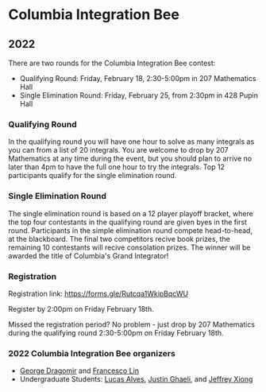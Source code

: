# Columbia Integration Bee

## 2022

There are two rounds for the Columbia Integration Bee contest:
 - Qualifying Round: Friday, February 18, 2:30-5:00pm in 207 Mathematics Hall
 - Single Elimination Round: Friday, February 25, from 2:30pm in 428 Pupin Hall

### Qualifying Round
In the qualifying round you will have one hour to solve as many integrals as you can from a list of 20 integrals. You are welcome to drop by 207 Mathematics at any time during the event, but you should plan to arrive no later than 4pm to have the full one hour to try the integrals. Top 12 participants qualify for the single elimination round.

### Single Elimination Round
The single elimination round is based on a 12 player playoff bracket, where the top four contestants in the qualifying round are given byes in the first round. Participants in the simple elimination round compete head-to-head, at the blackboard. The final two competitors recive book prizes, the remaining 10 contestants will recive consolation prizes. The winner will be awarded the title of Columbia's Grand Integrator!
  
### Registration
Registration link: https://forms.gle/Rutcqa1WkipBqcWU

Register by 2:00pm on Friday February 18th.

Missed the registration period? No problem - just drop by 207 Mathematics during the qualifying round 2:30-5:00pm on Friday February 18th.

### 2022 Columbia Integration Bee organizers 
 - [George Dragomir](mailto:dragomir@math.columbia.edu?subject=Columbia%20Integration%20Bee) and [Francesco Lin](mailto:flin@math.columbia.edu?subject=Columbia%20Integration%20Bee)
 - Undergraduate Students: [Lucas Alves](mailto:alves.lucas@columbia.edu?subject=Columbia%20Integration%20Bee), [Justin Ghaeli](mailto:jag2384@columbia.edu?subject=Columbia%20Integration%20Bee), and [Jeffrey Xiong](mailto:jx2446@columbia.edu?subject=Columbia%20Integration%20Bee)
    
